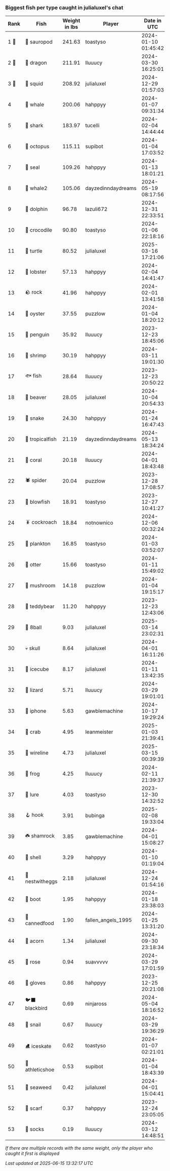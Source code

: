 ### Biggest fish per type caught in julialuxel's chat
| Rank | Fish | Weight in lbs | Player | Date in UTC |
|------|--------|-----------|---------|------|
| 1 🥇  | 🦕 sauropod | 241.63 | toastyso | 2024-01-10 01:45:42 |
| 2 🥈  | 🐉 dragon | 211.91 | lluuucy | 2024-03-30 16:25:01 |
| 3 🥉  | 🦑 squid | 208.92 | julialuxel | 2024-12-29 01:57:03 |
| 4  | 🐳 whale | 200.06 | hahppyy | 2024-01-07 09:31:34 |
| 5  | 🦈 shark | 183.97 | tucelli | 2024-02-04 14:44:44 |
| 6  | 🐙 octopus | 115.11 | supibot | 2024-01-04 17:03:52 |
| 7  | 🦭 seal | 109.26 | hahppyy | 2024-01-13 18:01:21 |
| 8  | 🐋 whale2 | 105.06 | dayzedinndaydreams | 2024-05-19 08:17:56 |
| 9  | 🐬 dolphin | 96.78 | lazuli672 | 2024-12-31 22:33:51 |
| 10  | 🐊 crocodile | 90.80 | toastyso | 2024-01-06 22:18:16 |
| 11  | 🐢 turtle | 80.52 | julialuxel | 2025-03-16 17:21:06 |
| 12  | 🦞 lobster | 57.13 | hahppyy | 2024-02-04 14:41:47 |
| 13  | 🪨 rock | 41.96 | hahppyy | 2024-02-01 13:41:58 |
| 14  | 🦪 oyster | 37.55 | puzzlow | 2024-01-04 18:20:12 |
| 15  | 🐧 penguin | 35.92 | lluuucy | 2023-12-23 18:45:06 |
| 16  | 🦐 shrimp | 30.19 | hahppyy | 2024-03-11 19:01:30 |
| 17  | 🐟 fish | 28.64 | lluuucy | 2023-12-23 20:50:22 |
| 18  | 🦫 beaver | 28.05 | julialuxel | 2024-10-04 20:54:33 |
| 19  | 🐍 snake | 24.30 | hahppyy | 2024-01-24 16:47:43 |
| 20  | 🐠 tropicalfish | 21.19 | dayzedinndaydreams | 2024-05-13 18:34:24 |
| 21  | 🪸 coral | 20.18 | lluuucy | 2024-04-01 18:43:48 |
| 22  | 🕷️ spider | 20.04 | puzzlow | 2023-12-28 17:08:57 |
| 23  | 🐡 blowfish | 18.91 | toastyso | 2023-12-27 10:41:27 |
| 24  | 🪳 cockroach | 18.84 | notnownico | 2024-12-06 00:32:24 |
| 25  | 🦠 plankton | 16.85 | toastyso | 2024-01-03 03:52:07 |
| 26  | 🦦 otter | 15.66 | toastyso | 2024-01-11 15:49:02 |
| 27  | 🍄 mushroom | 14.18 | puzzlow | 2024-01-04 19:15:17 |
| 28  | 🧸 teddybear | 11.20 | hahppyy | 2023-12-23 12:43:06 |
| 29  | 🎱 8ball | 9.03 | julialuxel | 2025-03-14 23:02:31 |
| 30  | 💀 skull | 8.64 | julialuxel | 2024-04-01 16:11:26 |
| 31  | 🧊 icecube | 8.17 | julialuxel | 2024-01-11 13:42:35 |
| 32  | 🦎 lizard | 5.71 | lluuucy | 2024-03-29 19:01:01 |
| 33  | 📱 iphone | 5.63 | gawblemachine | 2024-10-17 19:29:24 |
| 34  | 🦀 crab | 4.95 | leanmeister | 2025-01-03 21:39:41 |
| 35  | 🧵 wireline | 4.73 | julialuxel | 2025-03-15 00:39:39 |
| 36  | 🐸 frog | 4.25 | lluuucy | 2024-02-11 21:39:37 |
| 37  | 🎏 lure | 4.03 | toastyso | 2023-12-30 14:32:52 |
| 38  | 🪝 hook | 3.91 | bubinga | 2025-02-08 19:33:04 |
| 39  | ☘️ shamrock | 3.85 | gawblemachine | 2024-04-01 15:08:27 |
| 40  | 🐚 shell | 3.29 | hahppyy | 2024-01-10 01:19:04 |
| 41  | 🪺 nestwitheggs | 2.18 | julialuxel | 2024-12-24 01:54:16 |
| 42  | 👢 boot | 1.95 | hahppyy | 2024-01-18 23:38:03 |
| 43  | 🥫 cannedfood | 1.90 | fallen_angels_1995 | 2024-01-25 13:31:20 |
| 44  | 🌰 acorn | 1.34 | julialuxel | 2024-09-30 23:18:34 |
| 45  | 🌹 rose | 0.94 | suavvvvv | 2024-03-29 17:01:59 |
| 46  | 🧤 gloves | 0.86 | hahppyy | 2023-12-25 20:21:08 |
| 47  | 🐦‍⬛ blackbird | 0.69 | ninjaross | 2024-05-04 18:16:52 |
| 48  | 🐌 snail | 0.67 | lluuucy | 2024-03-29 19:36:29 |
| 49  | ⛸️ iceskate | 0.62 | toastyso | 2024-01-07 02:21:01 |
| 50  | 👟 athleticshoe | 0.53 | supibot | 2024-01-04 18:43:39 |
| 51  | 🌿 seaweed | 0.42 | julialuxel | 2024-04-01 15:04:41 |
| 52  | 🧣 scarf | 0.37 | hahppyy | 2023-12-24 23:05:05 |
| 53  | 🧦 socks | 0.19 | lluuucy | 2024-03-12 14:48:51 |

_If there are multiple records with the same weight, only the player who caught it first is displayed_

_Last updated at 2025-06-15 13:32:17 UTC_